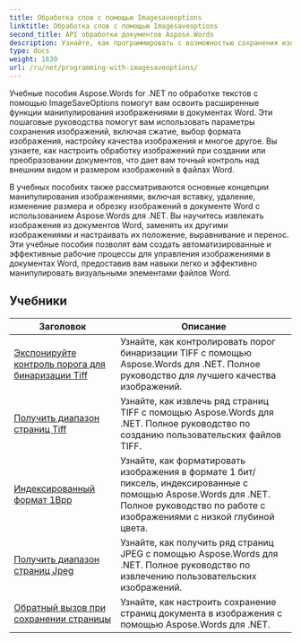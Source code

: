 ```yaml
---
title: Обработка слов с помощью Imagesaveoptions
linktitle: Обработка слов с помощью Imagesaveoptions
second_title: API обработки документов Aspose.Words
description: Узнайте, как программировать с возможностью сохранения изображений в Aspose.Words для .NET. Пошаговые руководства с примером кода для сохранения изображений в документах Word и управления ими.
type: docs
weight: 1630
url: /ru/net/programming-with-imagesaveoptions/
---
```

Учебные пособия Aspose.Words for .NET по обработке текстов с помощью ImageSaveOptions помогут вам освоить расширенные функции манипулирования изображениями в документах Word. Эти пошаговые руководства помогут вам использовать параметры сохранения изображений, включая сжатие, выбор формата изображения, настройку качества изображения и многое другое. Вы узнаете, как настроить обработку изображений при создании или преобразовании документов, что дает вам точный контроль над внешним видом и размером изображений в файлах Word.

В учебных пособиях также рассматриваются основные концепции манипулирования изображениями, включая вставку, удаление, изменение размера и обрезку изображений в документе Word с использованием Aspose.Words для .NET. Вы научитесь извлекать изображения из документов Word, заменять их другими изображениями и настраивать их положение, выравнивание и перенос. Эти учебные пособия позволят вам создать автоматизированные и эффективные рабочие процессы для управления изображениями в документах Word, предоставив вам навыки легко и эффективно манипулировать визуальными элементами файлов Word.

 ## Учебники
| Заголовок | Описание |
| --- | --- |
| [Экспонируйте контроль порога для бинаризации Tiff](./expose-threshold-control-for-tiff-binarization/) | Узнайте, как контролировать порог бинаризации TIFF с помощью Aspose.Words для .NET. Полное руководство для лучшего качества изображений. |
| [Получить диапазон страниц Tiff](./get-tiff-page-range/) | Узнайте, как извлечь ряд страниц TIFF с помощью Aspose.Words для .NET. Полное руководство по созданию пользовательских файлов TIFF. |
| [Индексированный формат 1Bpp](./format-1bpp-indexed/) | Узнайте, как форматировать изображения в формате 1 бит/пиксель, индексированные с помощью Aspose.Words для .NET. Полное руководство по работе с изображениями с низкой глубиной цвета. |
| [Получить диапазон страниц Jpeg](./get-jpeg-page-range/) | Узнайте, как получить ряд страниц JPEG с помощью Aspose.Words для .NET. Полное руководство по извлечению пользовательских изображений. |
| [Обратный вызов при сохранении страницы](./page-saving-callback/) | Узнайте, как настроить сохранение страниц документа в изображения с помощью Aspose.Words для .NET. |
